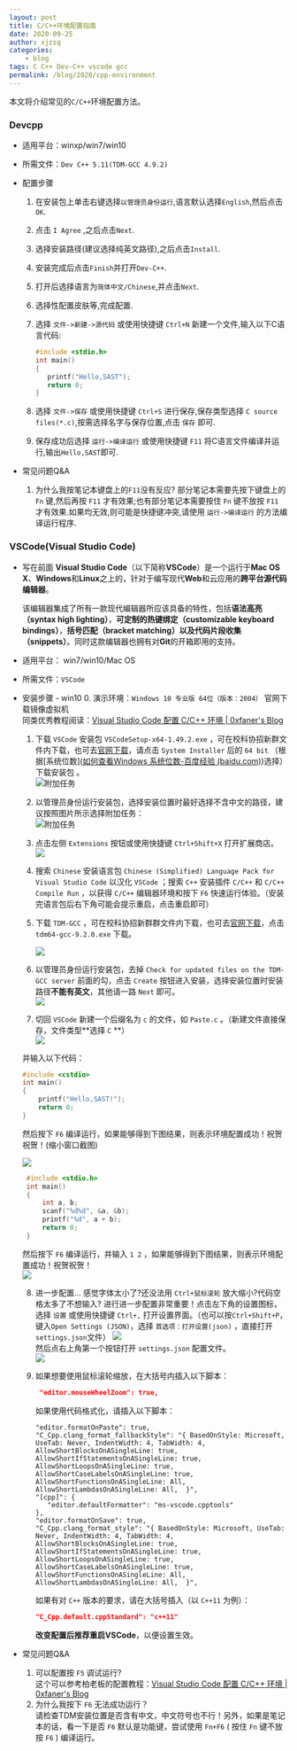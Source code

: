 ```yaml
---
layout: post
title: C/C++环境配置指南
date: 2020-09-25
author: xjzsq
categories:
    - blog
tags: C C++ Dev-C++ vscode gcc 
permalink: /blog/2020/cpp-environment
---
```


本文将介绍常见的`C/C++`环境配置方法。  

<!--more-->

### Devcpp

- 适用平台：winxp/win7/win10
- 所需文件：`Dev C++ 5.11(TDM-GCC 4.9.2)`
- 配置步骤
  
  1. 在安装包上单击右键选择`以管理员身份运行`,语言默认选择`English`,然后点击`OK`.
  
  2. 点击 `I Agree` ,之后点击`Next`.
  
  3. 选择安装路径(建议选择纯英文路径),之后点击`Install`.
  
  4. 安装完成后点击`Finish`并打开`Dev-C++`.
  
  5. 打开后选择语言为`简体中文/Chinese`,并点击`Next`.
  
  6. 选择性配置皮肤等,完成配置.
  
  7. 选择 `文件->新建->源代码` 或使用快捷键 `Ctrl+N` 新建一个文件,输入以下C语言代码:
  
     ``` c
     #include <stdio.h>
     int main()
     {
     	printf("Hello,SAST");
     	return 0;
     } 
     ```
     
   8. 选择 `文件->保存` 或使用快捷键 `Ctrl+S` 进行保存,保存类型选择 `C source files(*.c)`,按需选择名字与保存位置,点击 `保存` 即可.
  
   9. 保存成功后选择 `运行->编译运行` 或使用快捷键 `F11` 将C语言文件编译并运行,输出`Hello,SAST`即可.

- 常见问题Q&A
  
  1. 为什么我按笔记本键盘上的`F11`没有反应?
     部分笔记本需要先按下键盘上的 `Fn` 键,然后再按 `F11` 才有效果;也有部分笔记本需要按住 `Fn` 键不放按 `F11` 才有效果.如果均无效,则可能是快捷键冲突,请使用 `运行->编译运行` 的方法编译运行程序.

### VSCode(Visual Studio Code)
- 写在前面
  **Visual Studio Code**（以下简称**VSCode**）是一个运行于**Mac OS X**、**Windows**和**Linux**之上的，针对于编写现代**Web**和云应用的**跨平台源代码编辑器**。
  
  该编辑器集成了所有一款现代编辑器所应该具备的特性，包括**语法高亮（syntax high lighting）**，**可定制的热键绑定（customizable keyboard bindings）**，**括号匹配（bracket matching）**以及**代码片段收集（snippets）**。同时这款编辑器也拥有对**Git**的开箱即用的支持。
  
  
  
- 适用平台： win7/win10/Mac OS  

- 所需文件：`VSCode`

- 安装步骤 - win10
  0. 演示环境：`Windows 10 专业版 64位（版本：2004）` 官网下载镜像虚拟机  
   同类优秀教程阅读：[Visual Studio Code 配置 C/C++ 环境 | 0xfaner's Blog](https://0xfaner.top/posts/vscode-config/#more)
  
  1. 下载 `VSCode` 安装包  `VSCodeSetup-x64-1.49.2.exe` ，可在校科协招新群文件内下载，也可去[官网下载](https://code.visualstudio.com/#alt-downloads)，请点击 `System Installer` 后的 `64 bit` （根据[系统位数]([如何查看Windows 系统位数-百度经验 (baidu.com)](https://jingyan.baidu.com/article/27fa73265ed13046f8271f19.html))选择）下载安装包 。  
     ![附加任务](/info/assets/img/blog/c-environment/download.png)
     
  2. 以管理员身份运行安装包，选择安装位置时最好选择不含中文的路径，建议按照图片所示选择附加任务：  
     ![附加任务](/info/assets/img/blog/c-environment/附加任务.png)  
     
  3. 点击左侧 `Extensions` 按钮或使用快捷键 `Ctrl+Shift+X` 打开扩展商店。  
     ![](/info/assets/img/blog/c-environment/插件.png)
     
  4. 搜索 `Chinese` 安装语言包 `Chinese (Simplified) Language Pack for Visual Studio Code` 以汉化 `VSCode` ；搜索 `C++` 安装插件 `C/C++` 和 `C/C++ Compile Run` ，以获得 `C/C++` 编辑器环境和按下 `F6` 快速运行体验。（安装完语言包后右下角可能会提示重启，点击重启即可）   
  
  5. 下载 `TDM-GCC` ，可在校科协招新群群文件内下载，也可去[官网下载](https://jmeubank.github.io/tdm-gcc/download/)，点击 `tdm64-gcc-9.2.0.exe` 下载。  
     
     ![](/info/assets/img/blog/c-environment/mingw下载.png) 
     
  6. 以管理员身份运行安装包，去掉 `Check for updated files on the TDM-GCC server` 前面的勾，点击 `Create` 按钮进入安装，选择安装位置时安装路径**不能有英文**，其他请一路 `Next` 即可。  
     ![](/info/assets/img/blog/c-environment/TDM-GCC.png)
  
  7. 切回 `VSCode` 新建一个后缀名为 `c` 的文件，如 `Paste.c` 。（新建文件直接保存，文件类型**选择 `C` **）  
     ![](/info/assets/img/blog/c-environment/newfile.png)  
  
  并输入以下代码：  
  
     ``` c
     #include <cstdio>
     int main()
     {
         printf("Hello,SAST!");
         return 0;
     }
     ```
   然后按下 `F6` 编译运行，如果能够得到下图结果，则表示环境配置成功！祝贺祝贺！(缩小窗口截图)  
  
     ![](/info/assets/img/blog/c-environment/hello,sast.png)  
     ``` c
      #include <stdio.h>
      int main()
      {
          int a, b;
          scanf("%d%d", &a, &b);
          printf("%d", a + b);
          return 0;
      }
     ```
     然后按下 `F6` 编译运行，并输入 `1 2` ，如果能够得到下图结果，则表示环境配置成功！祝贺祝贺！  
     ![](/info/assets/img/blog/c-environment/a+b.png)
  
  8. 进一步配置...
     感觉字体太小了?还没法用 `Ctrl+鼠标滚轮` 放大缩小?代码空格太多了不想输入?  进行进一步配置非常重要！点击左下角的设置图标，选择 `设置` 或使用快捷键 `Ctrl+,` 打开设置界面。（也可以按`Ctrl+Shift+P`，键入`Open Settings (JSON)`，选择 `首选项：打开设置(json)` ，直接打开 `settings.json`文件）
     ![](/info/assets/img/blog/c-environment/opensetting.png)  
     然后点右上角第一个按钮打开 `settings.json` 配置文件。  
     ![](/info/assets/img/blog/c-environment/setting.png)
  
  9. 如果想要使用鼠标滚轮缩放，在大括号内插入以下脚本：  
     ``` json
      "editor.mouseWheelZoom": true,
     ```
     如果使用代码格式化，请插入以下脚本：
     ```text
     "editor.formatOnPaste": true,
     "C_Cpp.clang_format_fallbackStyle": "{ BasedOnStyle: Microsoft, UseTab: Never, IndentWidth: 4, TabWidth: 4, AllowShortBlocksOnASingleLine: true, AllowShortIfStatementsOnASingleLine: true, AllowShortLoopsOnASingleLine: true, AllowShortCaseLabelsOnASingleLine: true, AllowShortFunctionsOnASingleLine: All, AllowShortLambdasOnASingleLine: All,  }",
     "[cpp]": {
     	"editor.defaultFormatter": "ms-vscode.cpptools"
     },
     "editor.formatOnSave": true,
     "C_Cpp.clang_format_style": "{ BasedOnStyle: Microsoft, UseTab: Never, IndentWidth: 4, TabWidth: 4, AllowShortBlocksOnASingleLine: true, AllowShortIfStatementsOnASingleLine: true, AllowShortLoopsOnASingleLine: true, AllowShortCaseLabelsOnASingleLine: true, AllowShortFunctionsOnASingleLine: All, AllowShortLambdasOnASingleLine: All,  }",
     ```
     如果有对 `C++` 版本的要求，请在大括号插入（以 `C++11` 为例）：
  
     ```json
     "C_Cpp.default.cppStandard": "c++11"
     ```
     **改变配置后推荐重启VSCode**，以便设置生效。
- 常见问题Q&A

  1. 可以配置按 `F5` 调试运行?  
     这个可以参考柏老板的配置教程：[Visual Studio Code 配置 C/C++ 环境 | 0xfaner's Blog](https://0xfaner.top/posts/vscode-config/#more)
  2. 为什么我按下 `F6` 无法成功运行？  
     请检查TDM安装位置是否含有中文，中文符号也不行！另外，如果是笔记本的话，看一下是否 `F6` 默认是功能键，尝试使用 `Fn+F6` ( 按住 `Fn` 键不放按 `F6` ) 编译运行。

